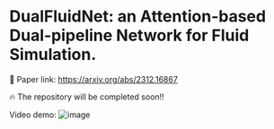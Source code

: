 # DualFluidNet: an Attention-based Dual-pipeline Network for Fluid Simulation. 
🔗 Paper link: https://arxiv.org/abs/2312.16867

🔥 The repository will be completed soon!!

Video demo:
![image](https://github.com/chenyu-xjtu/DualFluidNet/blob/main/canyon.gif)
